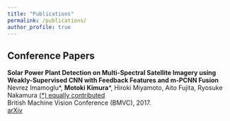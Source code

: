 ```yaml
---
title: "Publications"
permalink: /publications/
author_profile: true
---
```


## Conference Papers

<b>Solar Power Plant Detection on Multi-Spectral Satellite Imagery using Weakly-Supervised CNN with Feedback Features and m-PCNN Fusion</b>  
Nevrez Imamoglu\*, <b>Motoki Kimura</b>\*, Hiroki Miyamoto, Aito Fujita, Ryosuke Nakamura <u>(*) equally contributed</u>  
British Machine Vision Conference (BMVC), 2017.  
[arXiv](https://arxiv.org/abs/1704.06410)
